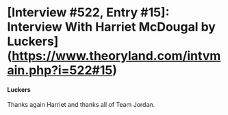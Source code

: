 # [Interview #522, Entry #15]: Interview With Harriet McDougal by Luckers](https://www.theoryland.com/intvmain.php?i=522#15)

#### Luckers

Thanks again Harriet and thanks all of Team Jordan.

